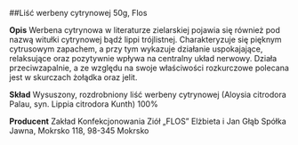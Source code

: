 ##Liść werbeny cytrynowej 50g, Flos

**Opis** Werbena cytrynowa w literaturze zielarskiej pojawia się również pod nazwą witułki cytrynowej bądź lippi trójlistnej. Charakteryzuje się pięknym cytrusowym zapachem, a przy tym wykazuje działanie uspokajające, relaksujące oraz pozytywnie wpływa na centralny układ nerwowy. Działa przeciwzapalnie, a ze względu na swoje właściwości rozkurczowe polecana jest w skurczach żołądka oraz jelit.

**Skład** Wysuszony, rozdrobniony liść werbeny cytrynowej (Aloysia citrodora Palau, syn. Lippia citrodora Kunth) 100%

**Producent** Zakład Konfekcjonowania Ziół „FLOS” Elżbieta i Jan Głąb Spółka Jawna, Mokrsko 118, 98-345 Mokrsko